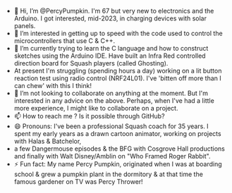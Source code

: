 - 👋 Hi, I’m @PercyPumpkin. I'm 67 but very new to electronics and the Arduino. I got interested, mid-2023, in charging devices with solar panels.  
- 👀 I’m interested in getting up to speed with the code used to control the microcontrollers that use C & C++.
- 🌱 I’m currently trying to learn the C language and how to construct sketches using the Arduino IDE. Have built an Infra Red controlled direction board for Squash players (called Ghosting).
- At present I'm struggling (spending hours a day) working on a lit button reaction test using radio control (NRF24L01). I've 'bitten off more than I can chew' with this I think!
- 💞️ I’m not looking to collaborate on anything at the moment. But I'm interested in any advice on the above. Perhaps, when I've had a little more experience, I might like to collaborate on a project. 
- 📫 How to reach me ? Is it possible through GitHub?
- 😄 Pronouns: I've been a professional Squash coach for 35 years. I spent my early years as a drawn cartoon animator, working on projects with Halas & Batchelor,
- a few Dangermouse episodes & the BFG with Cosgrove Hall productions and finally with Walt Disney/Amblin on "Who Framed Roger Rabbit". 
- ⚡ Fun fact: My name Percy Pumpkin, originated when I was at boarding school & grew a pumpkin plant in the dormitory & at that time the famous gardener on TV was Percy Thrower!

<!---
PercyPumpkin/PercyPumpkin is a ✨ special ✨ repository because its `README.md` (this file) appears on your GitHub profile.
You can click the Preview link to take a look at your changes.
--->
